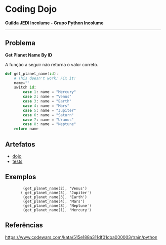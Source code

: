 # Coding Dojo

**Guilda JEDI Incolume - Grupo Python Incolume**

---

## Problema

**Get Planet Name By ID**

A função a seguir não retorna o valor correto.

```python
def get_planet_name(id):
    # This doesn't work; Fix it!
    name=""
    switch id:
        case 1: name = "Mercury"
        case 2: name = "Venus"
        case 3: name = "Earth"
        case 4: name = "Mars"
        case 5: name = "Jupiter"
        case 6: name = "Saturn"
        case 7: name = "Uranus"
        case 8: name = "Neptune"
    return name
```
## Artefatos

- [dojo](dojo20231127.py)
- [tests](test_YYYYMMDD.py)

## Exemplos

```
        (get_planet_name(2), 'Venus')
       ( get_planet_name(5), 'Jupiter')
        (get_planet_name(3), 'Earth')
        (get_planet_name(4), 'Mars')
        (get_planet_name(8), 'Neptune')
        (get_planet_name(1), 'Mercury')
```

## Referências

https://www.codewars.com/kata/515e188a311df01cba000003/train/python
